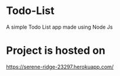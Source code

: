 # Todo-List

A simple Todo List app made using Node Js

# Project is hosted on

https://serene-ridge-23297.herokuapp.com/
